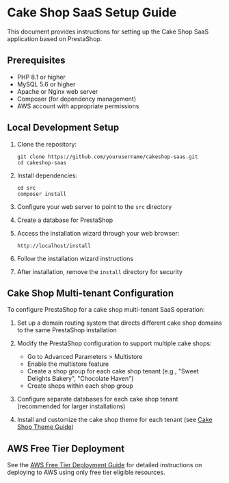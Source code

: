# Cake Shop SaaS Setup Guide

This document provides instructions for setting up the Cake Shop SaaS application based on PrestaShop.

## Prerequisites

- PHP 8.1 or higher
- MySQL 5.6 or higher
- Apache or Nginx web server
- Composer (for dependency management)
- AWS account with appropriate permissions

## Local Development Setup

1. Clone the repository:
   ```
   git clone https://github.com/yourusername/cakeshop-saas.git
   cd cakeshop-saas
   ```

2. Install dependencies:
   ```
   cd src
   composer install
   ```

3. Configure your web server to point to the `src` directory

4. Create a database for PrestaShop

5. Access the installation wizard through your web browser:
   ```
   http://localhost/install
   ```

6. Follow the installation wizard instructions

7. After installation, remove the `install` directory for security

## Cake Shop Multi-tenant Configuration

To configure PrestaShop for a cake shop multi-tenant SaaS operation:

1. Set up a domain routing system that directs different cake shop domains to the same PrestaShop installation

2. Modify the PrestaShop configuration to support multiple cake shops:
   - Go to Advanced Parameters > Multistore
   - Enable the multistore feature
   - Create a shop group for each cake shop tenant (e.g., "Sweet Delights Bakery", "Chocolate Haven")
   - Create shops within each shop group

3. Configure separate databases for each cake shop tenant (recommended for larger installations)

4. Install and customize the cake shop theme for each tenant (see [Cake Shop Theme Guide](cake-shop-theme.md))

## AWS Free Tier Deployment

See the [AWS Free Tier Deployment Guide](aws-deployment.md) for detailed instructions on deploying to AWS using only free tier eligible resources.
